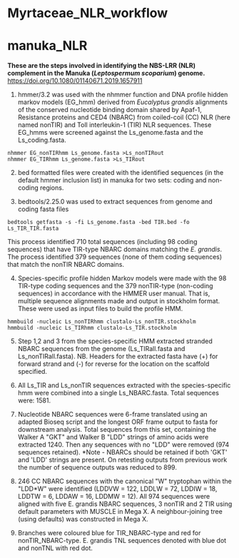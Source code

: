 # Myrtaceae_NLR_workflow
# manuka_NLR
**These are the steps involved in identifying the NBS-LRR (NLR) complement in the Manuka (*Leptospermum scoparium*) genome.**
https://doi.org/10.1080/01140671.2019.1657911

1. hmmer/3.2 was used with the nhmmer function and DNA profile hidden markov models (EG_hmm) derived from *Eucalyptus grandis* alignments of the conserved nucleotide binding domain shared by Apaf-1, Resistance proteins and CED4 (NBARC) from coiled-coil (CC) NLR (here named nonTIR) and Toll interleukin-1 (TIR) NLR sequences. These EG_hmms were screened against the Ls_genome.fasta and the Ls_coding.fasta.

```
nhmmer EG_nonTIRhmm Ls_genome.fasta >Ls_nonTIRout
nhmmer EG_TIRhmm Ls_genome.fasta >Ls_TIRout
```

2. bed formatted files were created with the identified sequences (in the default hmmer inclusion list) in manuka for two sets: coding and non-coding regions.

3. bedtools/2.25.0 was used to extract sequences from genome and coding fasta files

```
bedtools getfasta -s -fi Ls_genome.fasta -bed TIR.bed -fo Ls_TIR_TIR.fasta
```

This process identified 710 total sequences (including 98 coding sequences) that have TIR-type NBARC domains matching the *E. grandis*. The process identified 379 sequences (none of them coding sequences) that match the nonTIR NBARC domains.

4. Species-specific profile hidden Markov models were made with the 98 TIR-type coding sequences and the 379 nonTIR-type (non-coding sequences) in accordance with the HMMER user manual. That is, multiple sequence alignments made and output in stockholm format. These were used as input files to build the profile HMM.

```
hmmbuild -nucleic Ls_nonTIRhmm clustalo-Ls_nonTIR.stockholm
hmmbuild -nucleic Ls_TIRhmm clustalo-Ls_TIR.stockholm
```

5. Step 1,2 and 3 from the species-specific HMM extracted stranded NBARC sequences from the genome (Ls_TIRall.fasta and Ls_nonTIRall.fasta). NB. Headers for the extracted fasta have (+) for forward strand and (-) for reverse for the location on the scaffold specified.  

6. All Ls_TIR and Ls_nonTIR sequences extracted with the species-specific hmm were combined into a single Ls_NBARC.fasta. Total sequences were: 1581.

7. Nucleotide NBARC sequences were 6-frame translated using an adapted Bioseq script and the longest ORF frame output to fasta for downstream analysis. Total sequences from this set, containing the Walker A "GKT" and Walker B "LDD" strings of amino acids were extracted 1240. Then any sequences with no "LDD" were removed (974 sequences retained). *Note - NBARCs should be retained if both 'GKT' and 'LDD' strings are present. On retesting outputs from previous work the number of sequence outputs was reduced to 899. 

8. 246 CC NBARC sequences with the canonical "W" tryptophan within the "LDD*W" were identified (LDDVW = 122, LDDLW = 72, LDDIW = 18, LDDTW = 6, LDDAW = 16, LDDMW = 12). All 974 sequences were aligned with five E. grandis NBARC sequences, 3 nonTIR and 2 TIR using default parameters with MUSCLE in Mega X. A neighbour-joining tree (using defaults) was constructed in Mega X.

8. Branches were coloured blue for TIR_NBARC-type and red for nonTIR_NBARC-type. E. grandis TNL sequences denoted with blue dot and nonTNL with red dot.
